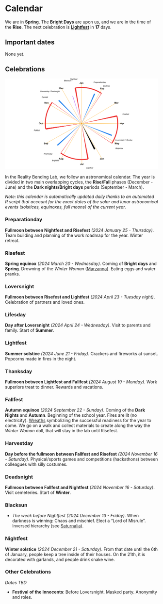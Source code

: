 
# Calendar

We are in **Spring**. The **Bright Days** are upon us, and we are in the
time of the **Rise**. The next celebration is
[**Lightfest**](https://github.com/RealityBending/Calendar#Lightfest) in
**17** days.

## Important dates

None yet.

## Celebrations

![](calendar_plot-1.png)<!-- -->

In the Reality Bending Lab, we follow an astronomical calendar. The year
is divided in two main overlapping cycles, the **Rise/Fall** phases
(December - June) and the **Dark nights/Bright days** periods
(September - March).

*Note: this calendar is automatically updated daily thanks to an
automated R script that account for the exact dates of the solar and
lunar astronomical events (solstices, equinoxes, full moons) of the
current year.*

### Preparationday

**Fullmoon between Nightfest and Risefest** *(2024 January 25 -
Thursday)*. Team building and planning of the work roadmap for the year.
Winter retreat.

### Risefest

**Spring equinox** *(2024 March 20 - Wednesday)*. Coming of **Bright
days** and **Spring**. Drowning of the *Winter Woman*
([Marzanna](https://wpna.fm/polish-traditions-the-drowning-of-marzanna/)).
Eating eggs and water pranks.

### Loversnight

**Fullmoon between Risefest and Lightfest** *(2024 April 23 - Tuesday
night)*. Celebration of partners and loved ones.

### Lifesday

**Day after Loversnight** *(2024 April 24 - Wednesday)*. Visit to
parents and family. Start of **Summer**.

### Lightfest

**Summer solstice** *(2024 June 21 - Friday)*. Crackers and fireworks at
sunset. Popcorns made in fires in the night.

### Thanksday

**Fullmoon between Lightfest and Fallfest** *(2024 August 19 - Monday)*.
Work superiors treat to dinner. Rewards and vacations.

### Fallfest

**Autumn equinox** *(2024 September 22 - Sunday)*. Coming of the **Dark
Nights** and **Autumn**. Beginning of the school year. Fires are lit (no
electricity). [Wreaths](https://en.wikipedia.org/wiki/Do%C5%BCynki)
symbolizing the successful readiness for the year to come. We go on a
walk and collect materials to create along the way the *Winter Woman*
doll, that will stay in the lab until Risefest.

### Harvestday

**Day before the fullmoon between Fallfest and Risefest** *(2024
November 16 - Saturday)*. Physical/sports games and competitions
(hackathons) between colleagues with silly costumes.

### Deadsnight

**Fullmoon between Fallfest and Nightfest** *(2024 November 16 -
Saturday)*. Visit cemeteries. Start of **Winter**.

### Blacksun

- *The week before Nightfest* *(2024 December 13 - Friday)*. When
  darkness is winning: Chaos and mischief. Elect a “Lord of Misrule”.
  Inversed hierarchy (see
  [Saturnalia](https://en.wikipedia.org/wiki/Saturnalia)).

### Nightfest

**Winter solstice** *(2024 December 21 - Saturday)*. From that date
until the 6th of January, people keep a tree inside of their houses. On
the 21th, it is decorated with garlands, and people drink snake wine.

### Other Celebrations

*Dates TBD*

- **Festival of the Innocents**: Before Loversnight. Masked party.
  Anonymity and roles.
